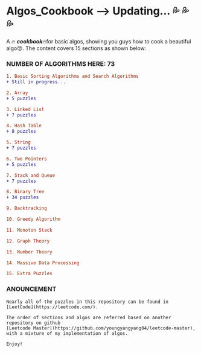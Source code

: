 # Algos_Cookbook --> Updating... :sweat_drops: :sweat_drops: :sweat_drops:
A :fire: ***cookbook***:fire:for basic algos, showing you guys how to cook a beautiful algo:kissing_smiling_eyes:. The content covers 15 sections as shown below:

### **NUMBER OF ALGORITHMS HERE**: **73**     

```diff
1. Basic Sorting Algorithms and Search Algorithms
+ Still in progress...
```


```diff
2. Array
+ 5 puzzles
```
```diff
3. Linked List 
+ 7 puzzles 
```

```diff
4. Hash Table
+ 8 puzzles
```

```diff
5. String
+ 7 puzzles
```

```diff
6. Two Pointers
+ 5 puzzles
```

```diff
7. Stack and Queue
+ 7 puzzles 
```

```diff
8. Binary Tree
+ 34 puzzles 
```

```diff
9. Backtracking

```

```diff
10. Greedy Algorithm

```

```diff
11. Monoton Stack

```

```diff
12. Graph Theory

```

```diff
13. Number Theory

```

```diff
14. Massive Data Processing

```

```diff
15. Extra Puzzles

```
      

      
### **ANOUNCEMENT**
```
Nearly all of the puzzles in this repository can be found in [LeetCode](https://leetcode.com/). 
   
The order of sections and algos are referred based on another repository on github 
[Leetcode Master](https://github.com/youngyangyang04/leetcode-master), with a mixture of my implementation of algos.      
 
Enjoy!
```
